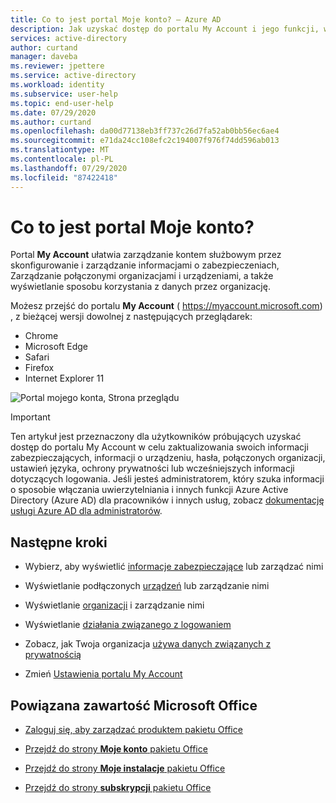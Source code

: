 ```yaml
---
title: Co to jest portal Moje konto? — Azure AD
description: Jak uzyskać dostęp do portalu My Account i jego funkcji, w tym konfigurowania i zarządzania informacjami zabezpieczeń, urządzeniami, hasłami, organizacjami, ochroną prywatności i moimi logowaniem.
services: active-directory
author: curtand
manager: daveba
ms.reviewer: jpettere
ms.service: active-directory
ms.workload: identity
ms.subservice: user-help
ms.topic: end-user-help
ms.date: 07/29/2020
ms.author: curtand
ms.openlocfilehash: da00d77138eb3ff737c26d7fa52ab0bb56ec6ae4
ms.sourcegitcommit: e71da24cc108efc2c194007f976f74dd596ab013
ms.translationtype: MT
ms.contentlocale: pl-PL
ms.lasthandoff: 07/29/2020
ms.locfileid: "87422418"
---
```

# <a name="what-is-the-my-account-portal"></a>Co to jest portal Moje konto?

Portal **My Account** ułatwia zarządzanie kontem służbowym przez skonfigurowanie i zarządzanie informacjami o zabezpieczeniach, Zarządzanie połączonymi organizacjami i urządzeniami, a także wyświetlanie sposobu korzystania z danych przez organizację.

Możesz przejść do portalu **My Account** ( https://myaccount.microsoft.com) , z bieżącej wersji dowolnej z następujących przeglądarek:

- Chrome
- Microsoft Edge
- Safari
- Firefox
- Internet Explorer 11

![Portal mojego konta, Strona przeglądu](media/my-account-portal/my-account-portal-overview.png)

>[!Important]
>Ten artykuł jest przeznaczony dla użytkowników próbujących uzyskać dostęp do portalu My Account w celu zaktualizowania swoich informacji zabezpieczających, informacji o urządzeniu, hasła, połączonych organizacji, ustawień języka, ochrony prywatności lub wcześniejszych informacji dotyczących logowania. Jeśli jesteś administratorem, który szuka informacji o sposobie włączania uwierzytelniania i innych funkcji Azure Active Directory (Azure AD) dla pracowników i innych usług, zobacz [dokumentację usługi Azure AD dla administratorów](https://docs.microsoft.com/azure/active-directory/).

## <a name="next-steps"></a>Następne kroki

- Wybierz, aby wyświetlić [informacje zabezpieczające](user-help-security-info-overview.md) lub zarządzać nimi

- Wyświetlanie podłączonych [urządzeń](my-account-portal-devices-page.md) lub zarządzanie nimi

- Wyświetlanie [organizacji](my-account-portal-organizations-page.md) i zarządzanie nimi

- Wyświetlanie [działania związanego z logowaniem](my-account-portal-sign-ins-page.md)

- Zobacz, jak Twoja organizacja [używa danych związanych z prywatnością](my-account-portal-privacy-page.md)

- Zmień [Ustawienia portalu My Account](my-account-portal-settings.md)

## <a name="related-microsoft-office-content"></a>Powiązana zawartość Microsoft Office

- [Zaloguj się, aby zarządzać produktem pakietu Office](https://support.office.com/article/sign-in-to-manage-your-office-product-959ac957-8d37-4ae4-b1b6-d6e4874e013f)

- [Przejdź do strony **Moje konto** pakietu Office](https://portal.office.com/account/)

- [Przejdź do strony **Moje instalacje** pakietu Office](https://portal.office.com/account/#installs)

- [Przejdź do strony **subskrypcji** pakietu Office](https://portal.office.com/account/#subscriptions)